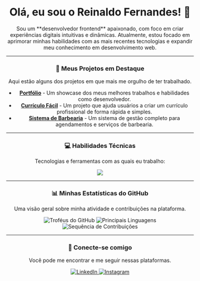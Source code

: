 <div align="center">

# Olá, eu sou o Reinaldo Fernandes! 👋

<p>
  Sou um **desenvolvedor frontend** apaixonado, com foco em criar experiências digitais intuitivas e dinâmicas. Atualmente, estou focado em aprimorar minhas habilidades com as mais recentes tecnologias e expandir meu conhecimento em desenvolvimento web.
</p>

---

### 🚀 Meus Projetos em Destaque

<p>
  Aqui estão alguns dos projetos em que mais me orgulho de ter trabalhado.
</p>

- [**Portfólio**](https://reinaldo-portifolio.vercel.app/) - Um showcase dos meus melhores trabalhos e habilidades como desenvolvedor.
- [**Currículo Fácil**](https://curriculo-facil.vercel.app/) - Um projeto que ajuda usuários a criar um currículo profissional de forma rápida e simples.
- [**Sistema de Barbearia**](https://reinaldo-fernandes.github.io/sistema-barbearia/) - Um sistema de gestão completo para agendamentos e serviços de barbearia.

---

### 💻 Habilidades Técnicas

<p>
  Tecnologias e ferramentas com as quais eu trabalho:
</p>

<div align="center">
  <img src="https://skillicons.dev/icons?i=html,css,javascript,react,nextjs,nodejs,python,firebase,mysql,dotnet,git" />
</div>

---

### 📊 Minhas Estatísticas do GitHub

<p>
  Uma visão geral sobre minha atividade e contribuições na plataforma.
</p>

<div align="center">
  <img src="https://github-profile-trophy.vercel.app/?username=reinaldo-fernandes&theme=gruvbox" alt="Troféus do GitHub" />
  <img src="https://github-readme-stats.vercel.app/api/top-langs?username=reinaldo-fernandes&show_icons=true&locale=en&layout=compact" alt="Principais Linguagens" />
  <img src="https://github-readme-streak-stats.herokuapp.com/?user=reinaldo-fernandes" alt="Sequência de Contribuições" />
</div>

---

### 🤝 Conecte-se comigo

<p>
  Você pode me encontrar e me seguir nessas plataformas.
</p>

<p align="center">
  <a href="https://www.linkedin.com/in/reinaldo-fernandes-19a9431ba/" target="_blank">
    <img src="https://img.shields.io/badge/LinkedIn-0077B5?style=for-the-badge&logo=linkedin&logoColor=white" alt="LinkedIn" />
  </a>
  <a href="https://www.instagram.com/reinaldo.f.menezes/" target="_blank">
    <img src="https://img.shields.io/badge/Instagram-E4405F?style=for-the-badge&logo=instagram&logoColor=white" alt="Instagram" />
  </a>
</p>

</div>
